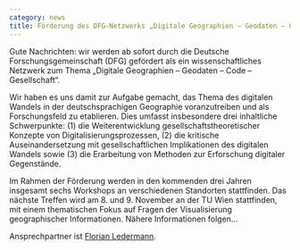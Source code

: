 ```yaml
---
category: news
title: Förderung des DFG-Netzwerks „Digitale Geographien – Geodaten – Code – Gesellschaft“
---
```


Gute Nachrichten: wir werden ab sofort durch die Deutsche Forschungsgemeinschaft (DFG) gefördert als ein wissenschaftliches Netzwerk zum Thema „Digitale Geographien – Geodaten – Code – Gesellschaft“.

Wir haben es uns damit zur Aufgabe gemacht, das Thema des digitalen Wandels in der deutschsprachigen Geographie voranzutreiben und als Forschungsfeld zu etablieren. Dies umfasst insbesondere drei inhaltliche Schwerpunkte: (1) die Weiterentwicklung gesellschaftstheoretischer Konzepte von Digitalisierungsprozessen, (2) die kritische Auseinandersetzung mit gesellschaftlichen Implikationen des digitalen Wandels sowie (3) die Erarbeitung von Methoden zur Erforschung digitaler Gegenstände.

Im Rahmen der Förderung werden in den kommenden drei Jahren insgesamt sechs Workshops an verschiedenen Standorten stattfinden. Das nächste Treffen wird am 8. und 9. November an der TU Wien stattfinden, mit einem thematischen Fokus auf Fragen der Visualisierung geographischer Informationen. Nähere Informationen folgen...

Ansprechpartner ist [Florian Ledermann](mailto:florian.ledermann@tuwien.ac.at).

